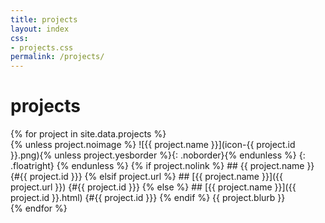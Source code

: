 ```yaml
---
title: projects
layout: index
css:
- projects.css
permalink: /projects/
---
```


# projects

<div class="projects">
{% for project in site.data.projects %}
<section markdown="1">
  {% unless project.noimage %}
![{{ project.name }}](icon-{{ project.id }}.png){% unless project.yesborder %}{: .noborder}{% endunless %}
  {: .floatright}
  {% endunless %}
  {% if project.nolink %}
## {{ project.name }} {#{{ project.id }}}
  {% elsif project.url %}
## [{{ project.name }}]({{ project.url }}) {#{{ project.id }}}
  {% else %}
## [{{ project.name }}]({{ project.id }}.html) {#{{ project.id }}}
  {% endif %}
{{ project.blurb }}
</section>
{% endfor %}
</div>
